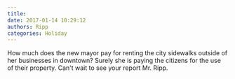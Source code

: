 ```yaml
---
title: 
date: 2017-01-14 10:29:12
authors: Ripp
categories: Holiday
---
```


 How much does the new mayor pay for renting the city sidewalks outside of her businesses in downtown?  Surely she is paying the citizens for the use of their property. Can't wait to see your report Mr. Ripp.